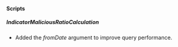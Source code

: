 
#### Scripts
##### IndicatorMaliciousRatioCalculation
- Added the *fromDate* argument to improve query performance.
